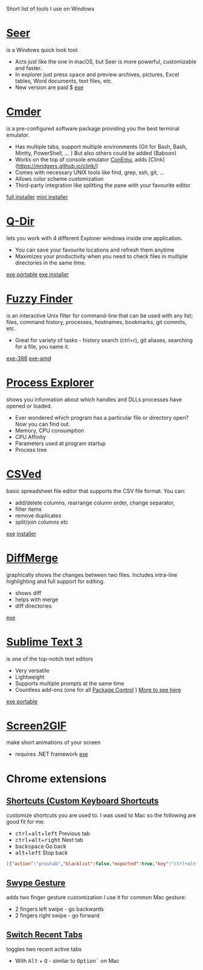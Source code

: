 Short list of tools I use on Windows
# [Seer](http://1218.io/seer/screenshot.html)
is a Windows quick look tool.
* Acts just like the one in macOS, but Seer is more powerful, customizable and faster.
* In explorer just press <kbd>space</kbd> and preview archives, pictures, Excel tables, Word documents, text files, etc.
* New version are paid $
[exe](https://sourceforge.net/projects/ccseer/files/latest/download)
# [Cmder](http://cmder.net/) 
is a pre-configured software package providing you the best terminal emulator.
* Has multiple tabs, support multiple environments (Git for Bash, Bash, Mintty, PowerShell, ... ) But also others could be added (Baboon)
* Works on the top of console emulator [ConEmu](https://conemu.github.io/), adds [Clink] (https://mridgers.github.io/clink/)
* Comes with necessary UNIX tools like find, grep, ssh, git, ...
* Allows color scheme customization
* Third-party integration like splitting the pane with your favourite editor 

[full installer](https://github.com/cmderdev/cmder/releases/download/v1.3.5/cmder.zip)
[mini installer](https://github.com/cmderdev/cmder/releases/download/v1.3.5/cmder_mini.zip)
# [Q-Dir](http://softwareok.com/?seite=Freeware/Q-Dir)
lets you work with 4 different Explorer windows inside one application.
* You can save your favourite locations and refresh them anytime
* Maximizes your productivity when you need to check files in multiple directories in the same time.

[exe portable](https://www.softwareok.com/?Download=Q-Dir&goto=../Download/Q-Dir_Portable_x64.zip)
[exe installer](https://www.softwareok.com/?Download=Q-Dir&goto=../Download/Q-Dir_Installer_x64.zip)
# [Fuzzy Finder](https://github.com/junegunn/fzf)
is an interactive Unix filter for command-line that can be used with any list; files, command history, processes, hostnames, bookmarks, git commits, etc.
* Great for variety of tasks - history search (ctrl+r), git aliases, searching for a file, you name it.

[exe-386](https://github.com/junegunn/fzf-bin/releases/download/0.17.3/fzf-0.17.3-windows_386.zip)
[exe-amd]( https://github.com/junegunn/fzf-bin/releases/download/0.17.3/fzf-0.17.3-windows_amd64.zip)
# [Process Explorer](https://docs.microsoft.com/en-us/sysinternals/downloads/process-explorer)
shows you information about which handles and DLLs processes have opened or loaded.
* Ever wondered which program has a particular file or directory open? Now you can find out. 
* Memory, CPU consumption
* CPU Affinity
* Parameters used at program startup
* Process tree
# [CSVed](http://csved.sjfrancke.nl/index.html)
basic spreadsheet file editor that supports the CSV file format. You can:
* add/delete columns, rearrange column order, change separator, 
* filter items
* remove duplicates
* split/join columns etc

[exe](http://home.hccnet.nl/s.j.francke/csved/CSVed.zip) 
[installer](http://home.hccnet.nl/s.j.francke/csved/csvedsetup.exe)
# [DiffMerge](https://sourcegear.com/diffmerge/)
graphically shows the changes between two files. Includes intra-line highlighting and full support for editing.
* shows diff
* helps with merge
* diff directories

[exe](https://download.sysinternals.com/files/ProcessExplorer.zip)

# [Sublime Text 3](https://download.sysinternals.com/files/ProcessExplorer.zip)
is one of the top-notch text editors
* Very versatile
* Lightweight
* Supports multiple prompts at the same time
* Countless add-ons (one for all [Package Control](https://packagecontrol.io/) )
[More to see here](docs/sublime.md)

[exe portable](https://download.sublimetext.com/Sublime%20Text%20Build%203170%20x64.zip)

# [Screen2GIF](http://www.screentogif.com/)
make short animations of your screen
- requires .NET framework
[exe](http://www.screentogif.com/)

# Chrome extensions
## [Shortcuts (Custom Keyboard Shortcuts](https://chrome.google.com/webstore/detail/shortkeys-custom-keyboard/logpjaacgmcbpdkdchjiaagddngobkck?utm_source=chrome-app-launcher-info-dialog)
customize shortcuts you are used to. I was used to Mac so the following are good fit for me:
* <kbd>ctrl</kbd>+<kbd>alt</kbd>+<kbd>left</kbd> Previous tab
* <kbd>ctrl</kbd>+<kbd>alt</kbd>+<kbd>right</kbd> Next tab
* <kbd>backspace</kbd> Go back
* <kbd>alt</kbd>+<kbd>left</kbd> Stop back
```json
[{"action":"prevtab","blacklist":false,"exported":true,"key":"ctrl+alt+left","open":false,"sites":"*mail.google.com*","sitesArray":["*mail.google.com*"]},{"action":"nexttab","blacklist":false,"exported":true,"key":"ctrl+alt+right","open":false,"sites":"*mail.google.com*","sitesArray":["*mail.google.com*"]},{"action":"back","blacklist":false,"exported":true,"key":"backspace","open":false,"sites":"*mail.google.com*","sitesArray":["*mail.google.com*"]},{"action":"disable","activeInInputs":true,"blacklist":false,"customName":"stop back","exported":true,"key":"alt+left","open":false,"sites":"*mail.google.com*","sitesArray":["*mail.google.com*"]}]
```
## [Swype Gesture](https://chrome.google.com/webstore/detail/swipe-gesture/mgegfjnccpnkdppohmfgnjalkediapkc?utm_source=chrome-app-launcher-info-dialog)
adds two finger gesture customization
I use it for common Mac gesture:
* 2 fingers left swipe - go backwards
* 2 fingers right swipe - go forward

## [Switch Recent Tabs](https://chrome.google.com/webstore/detail/switch-recent-tabs/odhjcgnlbagjllfbilicalpigimhdcll?utm_source=chrome-app-launcher-info-dialog)
toggles two recent active tabs
* With <kbd>Alt</kbd> + <kbd>Q</kbd> - similar to <kbd>Option</kbd><kbd>`</kbd> on Mac
